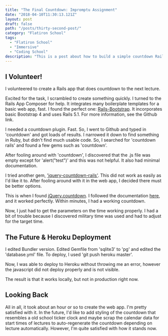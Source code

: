 ```yaml
---
title: "The Final Countdown: Impromptu Assignment"
date: "2018-04-10T11:30:13.121Z"
layout: post
draft: false
path: "/posts/thirty-second-post/"
category: "Flatiron School"
tags:
  - "Flatiron School"
  - "Immersive"
  - "Coding School"
description: "This is a post about how to build a simple countdown Rails app."
---
```


## I Volunteer!

I volunteered to create a Rails app that does countdown to the next lecture. 

Excited for the task, I scrambled to create something quickly. I turned to the Rails App Composer for help. It integrates many boilerplate templates for a basic web app, fast. I found the perfect one: <a href="https://github.com/RailsApps/rails-bootstrap">Rails-Bootstrap</a>. It incorporates basic Bootstrap 4 and uses Rails 5.1. For more information, see the Github link. 

I needed a countdown plugin. Fast. So, I went to Github and typed in 'countdown' and got loads of results. I narrowed it down to find something in Ruby, but didn't find much usable code. So, I searched for 'countdown rails' and found a few gems such as 'countdown'. 

After fooling around with 'countdown', I discovered that the .js file was empty except for 'alert("test")' and this was not helpful. It also had minimal documentation. 

I tried another gem, <a href="https://github.com/mauriciopasquier/jquery-countdown-rails">'jquery-countdown-rails'</a>. This did not work as easily as I'd like it to. After fooling around with it in the web app, I decided there must be better options. 

This is when I found <a href="https://github.com/hilios/jQuery.countdown">jQuery.countdown</a>. I followed the documentation <a href="http://hilios.github.io/jQuery.countdown/">here</a>, and it worked perfectly. Within minutes, I had a working countdown.

Now, I just had to get the parameters on the time working properly. 
I had a bit of trouble because I discovered military time was used
and had to adjust for the target time. 

## The Future & Heroku Deployment
I edited Bundler version. Edited Gemfile from 'sqlite3' to 'pg' and edited the 'database.yml' file. To deploy, I used 'git push heroku master'. 

Now, I was able to deploy to Heroku without throwing me an error, however the javascript did not deploy properly and is not visible. 

The result is that it works locally, but not in production right now. 

## Looking Back

All in all, it took about an hour or so to create the web app. I'm pretty satisfied with it. In the future, I'd like to add styling of the countdown that resembles a old school ticker clock and maybe scrap the calendar data for start times of lectures to auto-regenerate the countdown depending on lecture automatically. However, I'm quite satisfied with how it stands now. 





